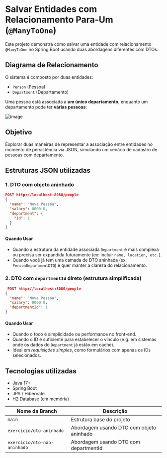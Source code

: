 # Salvar Entidades com Relacionamento Para-Um (`@ManyToOne`)

Este projeto demonstra como salvar uma entidade com relacionamento `@ManyToOne` no Spring Boot usando duas abordagens diferentes com DTOs.

## Diagrama de Relacionamento

O sistema é composto por duas entidades:

- `Person` (Pessoa)
- `Department` (Departamento)

Uma pessoa está associada a **um único departamento**, enquanto um departamento pode ter **várias pessoas**:

![image](https://github.com/user-attachments/assets/683bc9bf-9847-47bd-9206-9902b734a21c)


## Objetivo

Explorar duas maneiras de representar a associação entre entidades no momento de persistência via JSON, simulando um cenário de cadastro de pessoas com departamento.

## Estruturas JSON utilizadas

### 1. DTO com objeto aninhado

```json
POST http://localhost:8080/people
{
  "name": "Nova Pessoa",
  "salary": 8000.0,
  "department": {
    "id": 1
  }
}
```
#### Quando Usar
- Quando a estrutura da entidade associada `Department` é mais complexa ou precisa ser expandida futuramente (ex: incluir `name, location, etc.`).
- Quando você já tem uma camada de DTO aninhada (ex: `PersonDepartmentDTO`) e quer manter a clareza do relacionamento.

 ### 2. DTO com `departmentId` direto (estrutura simplificada)
```json
 POST http://localhost:8080/people
{
  "name": "Nova Pessoa",
  "salary": 8000.0,
  "departmentId": 1
}
```
#### Quando Usar
- Quando o foco é simplicidade ou performance no front-end.
- Quando o ID é suficiente para estabelecer o vínculo (e.g. em sistemas onde os dados do `Department` já estão em cache).
- Ideal em *requisições simples*, como formulários com apenas os IDs selecionados.

## Tecnologias utilizadas
- Java 17+
- Spring Boot
- JPA / Hibernate
- H2 Database (em memória)

| Nome da Branch         | Descrição                                 |
|------------------------|-------------------------------------------|
| `main`                 | Estrutura base do projeto                 |
| `exercicio/dto-aninhado` | Abordagem usando DTO com objeto aninhado |
| `exercicio/dto-nao-aninhado`   | Abordagem usando DTO com departmentId    |

